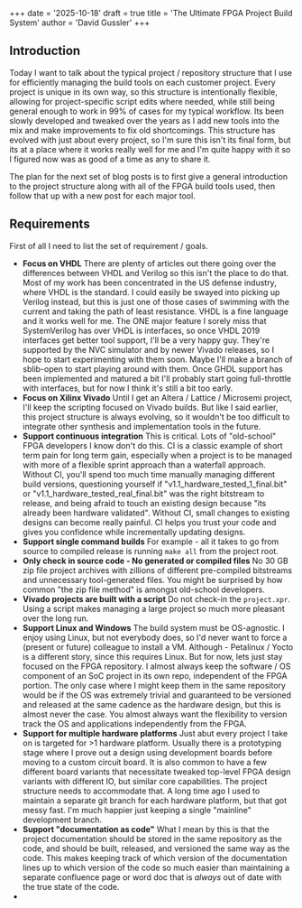 +++
date = '2025-10-18'
draft = true
title = 'The Ultimate FPGA Project Build System'
author = 'David Gussler'
+++

## Introduction

Today I want to talk about the typical project / repository structure that I use for efficiently managing the build tools on each customer project. Every project is unique in its own way, so this structure is intentionally flexible, allowing for project-specific script edits where needed, while still being general enough to work in 99% of cases for my typical workflow. Its been slowly developed and tweaked over the years as I add new tools into the mix and make improvements to fix old shortcomings. This structure has evolved with just about every project, so I'm sure this isn't its final form, but its at a place where it works really well for me and I'm quite happy with it so I figured now was as good of a time as any to share it.

The plan for the next set of blog posts is to first give a general introduction to the project structure along with all of the FPGA build tools used, then follow that up with a new post for each major tool.

## Requirements

First of all I need to list the set of requirement / goals.

- **Focus on VHDL** There are plenty of articles out there going over the differences between VHDL and Verilog so this isn't the place to do that. Most of my work has been concentrated in the US defense industry, where VHDL is the standard. I could easily be swayed into picking up Verilog instead, but this is just one of those cases of swimming with the current and taking the path of least resistance. VHDL is a fine language and it works well for me. The ONE major feature I sorely miss that SystemVerilog has over VHDL is interfaces, so once VHDL 2019 interfaces get better tool support, I'll be a very happy guy. They're supported by the NVC simulator and by newer Vivado releases, so I hope to start experimenting with them soon. Maybe I'll make a branch of sblib-open to start playing around with them. Once GHDL support has been implemented and matured a bit I'll probably start going full-throttle with interfaces, but for now I think it's still a bit too early.
- **Focus on Xilinx Vivado** Until I get an Altera / Lattice / Microsemi project, I'll keep the scripting focused on Vivado builds. But like I said earlier, this project structure is always evolving, so it wouldn't be too difficult to integrate other synthesis and implementation tools in the future.
- **Support continuous integration** This is critical. Lots of "old-school" FPGA developers I know don't do this. CI is a classic example of short term pain for long term gain, especially when a project is to be managed with more of a flexible sprint approach than a waterfall approach. Without CI, you'll spend too much time manually managing different build versions, questioning yourself if "v1.1_hardware_tested_1_final.bit" or "v1.1_hardware_tested_real_final.bit" was the right bitstream to release, and being afraid to touch an existing design because "its already been hardware validated". Without CI, small changes to existing designs can become really painful. CI helps you trust your code and gives you confidence while incrementally updating designs.
- **Support single command builds** For example - all it takes to go from source to compiled release is running `make all` from the project root.
- **Only check in source code - No generated or compiled files** No 30 GB zip file project archives with zillions of different pre-compiled bitstreams and unnecessary tool-generated files. You might be surprised by how common "the zip file method" is amongst old-school developers.
- **Vivado projects are built with a script** Do not check-in the `project.xpr`. Using a script makes managing a large project so much more pleasant over the long run.
- **Support Linux and Windows** The build system must be OS-agnostic. I enjoy using Linux, but not everybody does, so I'd never want to force a (present or future) colleague to install a VM. Although - Petalinux / Yocto is a different story, since this requires Linux. But for now, lets just stay focused on the FPGA repository. I almost always keep the software / OS component of an SoC project in its own repo, independent of the FPGA portion. The only case where I might keep them in the same repository would be if the OS was extremely trivial and guaranteed to be versioned and released at the same cadence as the hardware design, but this is almost never the case. You almost always want the flexibility to version track the OS and applications independently from the FPGA.
- **Support for multiple hardware platforms** Just abut every project I take on is targeted for >1 hardware platform. Usually there is a prototyping stage where I prove out a design using development boards before moving to a custom circuit board. It is also common to have a few different board variants that necessitate tweaked top-level FPGA design variants with different IO, but similar core capabilities. The project structure needs to accommodate that. A long time ago I used to maintain a separate git branch for each hardware platform, but that got messy fast. I'm much happier just keeping a single "mainline" development branch.
- **Support "documentation as code"** What I mean by this is that the project documentation should be stored in the same repository as the code, and should be built, released, and versioned the same way as the code. This makes keeping track of which version of the documentation lines up to which version of the code so much easier than maintaining a separate confluence page or word doc that is *always* out of date with the true state of the code.
- 